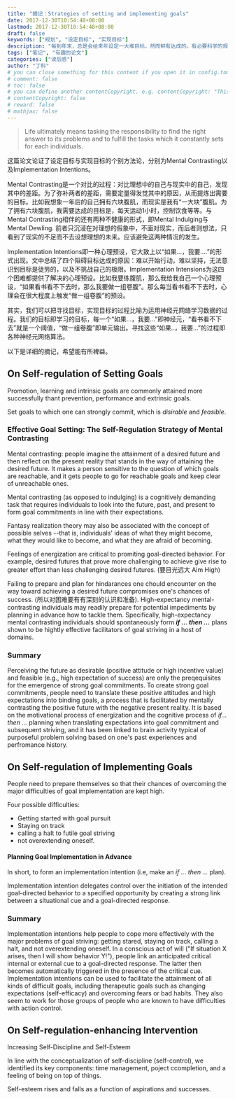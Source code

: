 ```yaml
---
title: "摘记：Strategies of setting and implementing goals"
date: 2017-12-30T10:54:48+08:00
lastmod: 2017-12-30T10:54:48+08:00
draft: false
keywords: ["规划", "设定目标", "实现目标"]
description: "每到年末，总是会给来年设定一大堆目标，然而鲜有达成的。有必要科学的规划和实现自己的目标。"
tags: ["笔记", "有趣的论文"]
categories: ["读后感"]
author: "丁科"
# you can close something for this content if you open it in config.toml.
# comment: false
# toc: false
# you can define another contentCopyright. e.g. contentCopyright: "This is an another copyright."
# contentCopyright: false
# reward: false
# mathjax: false
---
```


> Life ultimately means tasking the responsibility to find the right answer to its problems and to fulfill the tasks which it constantly sets for each individuals.

这篇论文论证了设定目标与实现目标的个别方法论，分别为Mental Contrasting以及Implementation Intentions。

Mental Contrasting是一个对比的过程：对比理想中的自己与现实中的自己，发现其中的差距。为了弥补两者的差距，需要定量得发觉其中的原因，从而提炼出需要的目标。比如我想象一年后的自己拥有六块腹肌，而现实是我有“一大块”腹肌。为了拥有六块腹肌，我需要达成的目标是，每天运动1小时，控制饮食等等。与Mental Contrasting相伴的还有两种不健康的形式，即Mental Indulging与Mental Dewling. 前者只沉浸在对理想的假象中，不面对现实，而后者则想法，只看到了现实的不足而不去设想理想的未来。应该避免这两种情况的发生。

Implementation Intentions即一种心理预设，它大致上以“如果...，我要....”的形式出现。文中总结了四个阻碍目标达成的原因：难以开始行动，难以坚持，无法意识到目标是徒劳的，以及不挑战自己的极限。Implementation Intensions为这四个困难都提供了解决的心理预设。比如我要练腹肌，那么我给我自己一个心理预设，“如果看书看不下去时，那么我要做一组卷腹”。那么每当看书看不下去时，心理会在很大程度上触发“做一组卷腹”的预设。

其实，我们可以把寻找目标，实现目标的过程比喻为运用神经元网络学习数据的过程。我们的目标即学习的目标，每一个“如果...，我要...”即神经元，“看书看不下去”就是一个阈值，“做一组卷腹”即单元输出。寻找这些“如果..，我要...”的过程即各种神经元网络算法。

以下是详细的摘记，希望能有所裨益。
<!--more-->

## On Self-regulation of Setting Goals

Promotion, learning and intrinsic goals are commonly attained more successfully thant prevention, performance and extrinsic goals.

Set goals to which one can strongly commit, which is *disirable* and *feasible*.

### Effective Goal Setting: The Self-Regulation Strategy of Mental Contrasting

Mental contrasting: people imagine the attainment of a desired future and then reflect on the present reality that stands in the way of attaining the desired future. It makes a person sensitive to the question of which goals are reachable, and it gets people to go for reachable goals and keep clear of unreachable ones.

Mental contrasting (as opposed to indulging) is a cognitively demanding task that requires individuals to look into the future, past, and present to form goal commitments in line with their expectations.

Fantasy realization theory may also be associated with the concept of possible selves --that is, individuals' ideas of what they might become, what they would like to become, and what they are afraid of becoming.

Feelings of energization are critical to promiting goal-directed behavior. For example, desired futures that prove more challenging to achieve give rise to greater effort than less challenging desired futures. (要目光远大 Aim High)

Failing to prepare and plan for hindarances one chould encounter on the way toward achieving a desired future compromises one's chances of success. (所以对困难要有有深刻的认识和准备). High-expectancy mental-contrasting individuals may readily prepare for potential impediments by planning in advance how to tackle them. Specifically, high-expectancy mental contrasting individuals should spontaneously form **_if ... then ..._** plans shown to be hightly effective facilitators of goal striving in a host of domains.

### Summary

Perceiving the future as desirable (positive attitude or high incentive value) and feasible (e.g., high expectation of success) are only the preqequisites for the emergence of strong goal commitments.
To create strong goal commitments, people need to translate these positive attitudes and high expectations into binding goals, a process that is facilitated by mentally contrasting the positive future with the negative present reality. 
It is based on the motivational process of energization and the cognitive process of _if... then ..._ planning when translating expectations into goal commitment and subsequent striving, and it has been linked to brain activity typical of purposeful problem solving based on one's past experiences and perfromance history.

## On Self-regulation of Implementing Goals

People need to prepare themselves so that their chances of overcoming the major difficulties of goal implementation are kept high.

Four possible difficulties:

* Getting started with goal pursuit
* Staying on track
* calling a halt to futile goal striving
* not overextending oneself.

#### Planning Goal Implementation in Advance

In short, to form an implementation intention (i.e, make an _if ... then ..._ plan).

Implementation intention delegates control over the initiation of the intended goal-directed behavior to a specified opportunity by creating a strong link between a situational cue and a goal-directed response. 

### Summary

Implementation intentions help people to cope more effectively with the major problems of goal striving: getting stared, staying on track, calling a halt, and not overextending oneself. In a conscious act of will ("If situation X arises, then I will show behavior Y!"), people link an anticipated critical internal or external cue to a goal-directed response. The latter then becomes automatically triggered in the presence of the critical cue. Implementation intentions can be used to facilitate the attainment of all kinds of difficult goals, including therapeutic goals such as changing expectations (self-efficacy) and overcoming fears or bad habits. They also seem to work for those groups of people who are known to have difficulties with action control.

## On Self-regulation-enhancing Intervention 

Increasing Self-Discipline and Self-Esteem

In line with the conceptualization of self-discipline (self-control), we identified its key components: time management, poject ccompletion, and a feeling of being on top of things. 

Self-esteem rises and falls as a function of aspirations and successes.
